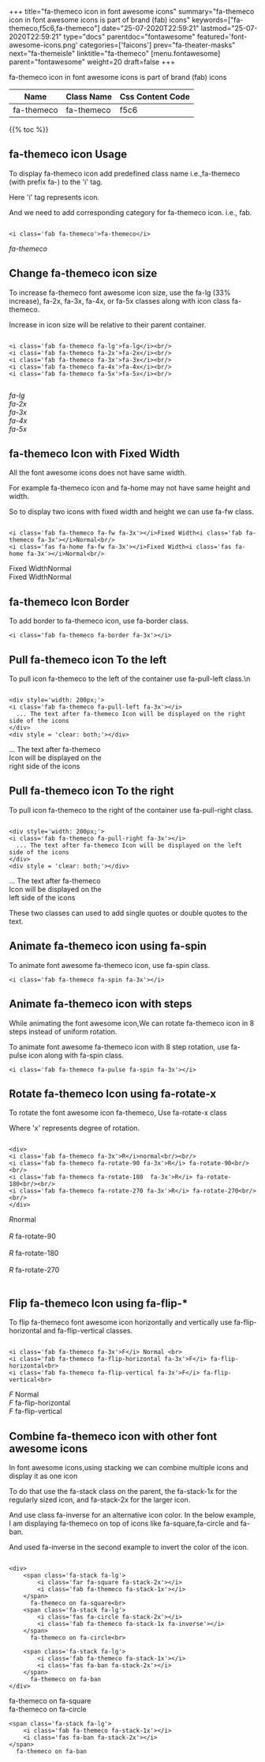 +++
title="fa-themeco icon in font awesome icons"
summary="fa-themeco icon in font awesome icons is part of brand (fab) icons"
keywords=["fa-themeco,f5c6,fa-themeco"]
date="25-07-2020T22:59:21"
lastmod="25-07-2020T22:59:21"
type="docs"
parentdoc="fontawesome"
featured='font-awesome-icons.png'
categories=['faicons']
prev="fa-theater-masks"
next="fa-themeisle"
linktitle="fa-themeco"
[menu.fontawesome]
parent="fontawesome"
weight=20
draft=false
+++


fa-themeco icon in font awesome icons is part of brand (fab) icons

<div class='table-responsive'><table class='table'><thead><tr><th>Name</th><th>Class Name</th><th>Css Content Code</th></tr></thead><tbody><tr><td>fa-themeco</td><td>fa-themeco</td><td>f5c6</td></tr></tbody></table></div>


{{% toc %}}


## fa-themeco icon Usage

To display fa-themeco icon add predefined class name i.e.,fa-themeco (with prefix fa-) to the 'i' tag.

Here 'i' tag represents icon.

And we need to add corresponding category for fa-themeco icon. i.e., fab.


```

<i class='fab fa-themeco'>fa-themeco</i>
```

<i class='fab fa-themeco'>fa-themeco</i>




## Change fa-themeco icon size
To increase fa-themeco font awesome icon size, use the fa-lg (33% increase), fa-2x, fa-3x, fa-4x, or fa-5x classes along with icon class fa-themeco.

Increase in icon size will be relative to their parent container. 

```

<i class='fab fa-themeco fa-lg'>fa-lg</i><br/>
<i class='fab fa-themeco fa-2x'>fa-2x</i><br/>
<i class='fab fa-themeco fa-3x'>fa-3x</i><br/>
<i class='fab fa-themeco fa-4x'>fa-4x</i><br/>
<i class='fab fa-themeco fa-5x'>fa-5x</i><br/>
            
```

<i class='fab fa-themeco fa-lg'>fa-lg</i><br/>
<i class='fab fa-themeco fa-2x'>fa-2x</i><br/>
<i class='fab fa-themeco fa-3x'>fa-3x</i><br/>
<i class='fab fa-themeco fa-4x'>fa-4x</i><br/>
<i class='fab fa-themeco fa-5x'>fa-5x</i><br/>
            



## fa-themeco Icon with Fixed Width 

All the font awesome icons does not have same width.

For example fa-themeco icon and fa-home may not have same height and width.

So to display two icons with fixed width and height we can use fa-fw class.


```

<i class='fab fa-themeco fa-fw fa-3x'></i>Fixed Width<i class='fab fa-themeco fa-3x'></i>Normal<br/>
<i class='fas fa-home fa-fw fa-3x'></i>Fixed Width<i class='fas fa-home fa-3x'></i>Normal<br/>
```

<i class='fab fa-themeco fa-fw fa-3x'></i>Fixed Width<i class='fab fa-themeco fa-3x'></i>Normal<br/>
<i class='fas fa-home fa-fw fa-3x'></i>Fixed Width<i class='fas fa-home fa-3x'></i>Normal<br/>



## fa-themeco Icon Border 

To add border to fa-themeco icon, use fa-border class.


```
<i class='fab fa-themeco fa-border fa-3x'></i>

```
<i class='fab fa-themeco fa-border fa-3x'></i>





## Pull fa-themeco icon To the left

To pull icon fa-themeco to the left of the container use fa-pull-left class.\n

```

<div style='width: 200px;'>
<i class='fab fa-themeco fa-pull-left fa-3x'></i>
  ... The text after fa-themeco Icon will be displayed on the right side of the icons
</div>
<div style = 'clear: both;'></div>
```

<div style='width: 200px;'>
<i class='fab fa-themeco fa-pull-left fa-3x'></i>
  ... The text after fa-themeco Icon will be displayed on the right side of the icons
</div>
<div style = 'clear: both;'></div>




## Pull fa-themeco icon To the right
To pull icon fa-themeco to the right of the container use fa-pull-right class.

```

<div style='width: 200px;'>
<i class='fab fa-themeco fa-pull-right fa-3x'></i>
  ... The text after fa-themeco Icon will be displayed on the left side of the icons
</div>
<div style = 'clear: both;'></div>
```

<div style='width: 200px;'>
<i class='fab fa-themeco fa-pull-right fa-3x'></i>
  ... The text after fa-themeco Icon will be displayed on the left side of the icons
</div>
<div style = 'clear: both;'></div>

These two classes can used to add single quotes or double quotes to the text.


## Animate fa-themeco icon using fa-spin
To animate font awesome fa-themeco icon, use fa-spin class.

```
<i class='fab fa-themeco fa-spin fa-3x'></i>
```
<i class='fab fa-themeco fa-spin fa-3x'></i>




## Animate fa-themeco icon with steps
While animating the font awesome icon,We can rotate fa-themeco icon in 8 steps instead of uniform rotation.

To animate font awesome fa-themeco icon with 8 step rotation, use fa-pulse icon along with fa-spin class.


```
<i class='fab fa-themeco fa-pulse fa-spin fa-3x'></i>

```
<i class='fab fa-themeco fa-pulse fa-spin fa-3x'></i>





## Rotate fa-themeco Icon using fa-rotate-x
To rotate the font awesome icon fa-themeco, Use fa-rotate-x class

Where 'x' represents degree of rotation.


```

<div>
<i class='fab fa-themeco fa-3x'>R</i>normal<br/><br/>
<i class='fab fa-themeco fa-rotate-90 fa-3x'>R</i> fa-rotate-90<br/><br/> 
<i class='fab fa-themeco fa-rotate-180  fa-3x'>R</i> fa-rotate-180<br/><br/> 
<i class='fab fa-themeco fa-rotate-270 fa-3x'>R</i> fa-rotate-270<br/><br/>
</div>
```

<div>
<i class='fab fa-themeco fa-3x'>R</i>normal<br/><br/>
<i class='fab fa-themeco fa-rotate-90 fa-3x'>R</i> fa-rotate-90<br/><br/> 
<i class='fab fa-themeco fa-rotate-180  fa-3x'>R</i> fa-rotate-180<br/><br/> 
<i class='fab fa-themeco fa-rotate-270 fa-3x'>R</i> fa-rotate-270<br/><br/>
</div>




## Flip fa-themeco Icon using fa-flip-*
To flip fa-themeco font awesome icon horizontally and vertically use fa-flip-horizontal and fa-flip-vertical classes. 

```

<i class='fab fa-themeco fa-3x'>F</i> Normal <br>
<i class='fab fa-themeco fa-flip-horizontal fa-3x'>F</i> fa-flip-horizontal<br>
<i class='fab fa-themeco fa-flip-vertical fa-3x'>F</i> fa-flip-vertical<br>
```

<i class='fab fa-themeco fa-3x'>F</i> Normal <br>
<i class='fab fa-themeco fa-flip-horizontal fa-3x'>F</i> fa-flip-horizontal<br>
<i class='fab fa-themeco fa-flip-vertical fa-3x'>F</i> fa-flip-vertical<br>




## Combine fa-themeco icon with other font awesome icons
In font awesome icons,using stacking we can combine multiple icons and display it as one icon 

To do that use the fa-stack class on the parent, the fa-stack-1x for the regularly sized icon, and fa-stack-2x for the larger icon.

And use class fa-inverse for an alternative icon color. 
In the below example, I am displaying fa-themeco on top of icons like fa-square,fa-circle and fa-ban.

And used fa-inverse in the second example to invert the color of the icon.

```

<div>
    <span class='fa-stack fa-lg'>
        <i class='far fa-square fa-stack-2x'></i>
        <i class='fab fa-themeco fa-stack-1x'></i>
    </span>
      fa-themeco on fa-square<br>
    <span class='fa-stack fa-lg'>
        <i class='fas fa-circle fa-stack-2x'></i>
        <i class='fab fa-themeco fa-stack-1x fa-inverse'></i>
    </span>
      fa-themeco on fa-circle<br>

    <span class='fa-stack fa-lg'>
        <i class='fab fa-themeco fa-stack-1x'></i>
        <i class='fas fa-ban fa-stack-2x'></i>
    </span>
      fa-themeco on fa-ban
</div>
```

<div>
    <span class='fa-stack fa-lg'>
        <i class='far fa-square fa-stack-2x'></i>
        <i class='fab fa-themeco fa-stack-1x'></i>
    </span>
      fa-themeco on fa-square<br>
    <span class='fa-stack fa-lg'>
        <i class='fas fa-circle fa-stack-2x'></i>
        <i class='fab fa-themeco fa-stack-1x fa-inverse'></i>
    </span>
      fa-themeco on fa-circle<br>

    <span class='fa-stack fa-lg'>
        <i class='fab fa-themeco fa-stack-1x'></i>
        <i class='fas fa-ban fa-stack-2x'></i>
    </span>
      fa-themeco on fa-ban
</div>






